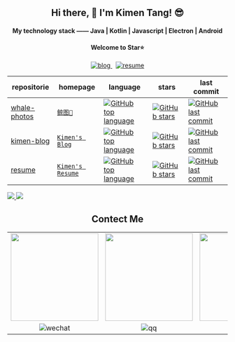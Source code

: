 
<h2 align="center">Hi there, 👋 I'm Kimen Tang! 😎</h2>

<h4 align="center">My technology stack —— Java | Kotlin | Javascript | Electron | Android</h4>
<h4 align="center">Welcome to Star⭐️</h4>

<p align="center">
  <a href="https://blog.kimen.com.cn/">
    <img alt="blog" src="https://img.shields.io/badge/Kimen's blog-0088f5?style=for-the-badge&labelColor=f0f0f0&logo=bloglovin&logoColor=0088f5" />
  </a>
  <span>&nbsp;</span>
  <a href="https://surmon.me/sponsor">
    <img alt="resume" src="https://img.shields.io/badge/Kimen's resume-24292e?style=for-the-badge&labelColor=30363c&logo=github" />
  </a>
</p>

| repositorie | homepage | language | stars | last commit |
| --- | --- | --- | --- | --- |
| [whale-photos](https://github.com/Kimentanm/whale-photos) | [`鲸图🐳`](http://photos.kimen.com.cn/) | [![GitHub top language](https://img.shields.io/github/languages/top/Kimentanm/whale-photos?style=flat-square)](https://github.com/Kimentanm/whale-photos) | [![GitHub stars](https://img.shields.io/github/stars/Kimentanm/whale-photos?style=flat-square)](https://github.com/Kimentanm/whale-photos/stargazers) | [![GitHub last commit](https://img.shields.io/github/last-commit/Kimentanm/whale-photos?style=flat-square)](https://github.com/Kimentanm/whale-photos/commits/master) |
| [kimen-blog](https://github.com/Kimentanm/kimen-blog) | [`Kimen's Blog`](https://blog.kimen.com.cn/) | [![GitHub top language](https://img.shields.io/github/languages/top/Kimentanm/kimen-blog?style=flat-square)](https://github.com/Kimentanm/kimen-blog) | [![GitHub stars](https://img.shields.io/github/stars/Kimentanm/kimen-blog?style=flat-square)](https://github.com/Kimentanm/kimen-blog/stargazers) | [![GitHub last commit](https://img.shields.io/github/last-commit/Kimentanm/kimen-blog?style=flat-square)](https://github.com/Kimentanm/kimen-blog/commits/master) |
| [resume](https://github.com/Kimentanm/resume) | [`Kimen's Resume`](http://resume.kimen.com.cn/) | [![GitHub top language](https://img.shields.io/github/languages/top/Kimentanm/resume?style=flat-square)](https://github.com/Kimentanm/resume) | [![GitHub stars](https://img.shields.io/github/stars/Kimentanm/resume?style=flat-square)](https://github.com/Kimentanm/kimen-blog/stargazers) | [![GitHub last commit](https://img.shields.io/github/last-commit/Kimentanm/resume?style=flat-square)](https://github.com/Kimentanm/resume/commits/master) |


<div>
  <a href="/" align="left">
    <img src="https://github-readme-stats.vercel.app/api/top-langs/?username=kimentanm&text_color=586069&layout=compact&hide_border=true&bg_color=fff&title_color=0366d6&count_private=true&include_all_commits=true" />
  </a>
  <a href="/" align="right">
    <img src="https://github-readme-stats.vercel.app/api?username=kimentanm&count_private=true&show_icons=true&icon_color=222&title_color=0366d6&text_color=586069&bg_color=fff&hide=issues&hide_border=true&include_all_commits=true" />
  </a>
</div>

<h2 align="center">Contect Me</h4>
  <table>
    <tr>
      <td>
        <center>
          <img height="200" src="https://cdn.jsdelivr.net/gh/kimentanm/image-store/img/20210221220107.JPG" />
        </center>
      </td>
      <td>
        <center>
          <img height="200" src="https://cdn.jsdelivr.net/gh/kimentanm/image-store/img/20210221224449.jpeg" />
        </center>
      </td>
      <td>
        <center>
          <img height="200"" src="https://cdn.jsdelivr.net/gh/kimentanm/image-store/img/20210221220109.PNG" />
        </center>
      </td>
      <td>
        <center>
          <img height="200"" src="https://cdn.jsdelivr.net/gh/kimentanm/image-store/img/20210221222306.jpeg" />
        </center>
      </td>
    </tr>
    <tr>
      <td>
        <center>
          <img alt="wechat" src="https://img.shields.io/badge/wechat-07c160?style=for-the-badge&logo=wechat&logoColor=ffffff&labelColor=07c160" />
        </center>
      </td>
      <td>
        <center>
          <img alt="qq" src="https://img.shields.io/badge/qq-1296db?style=for-the-badge&logo=tencent-qq&logoColor=ffffff&labelColor=1296db" />
        </center>
      </td>
      <td>
        <center>
          <img alt="twitter" src="https://img.shields.io/badge/twitter-1da1f2?style=for-the-badge&logo=twitter&logoColor=ffffff&labelColor=1da1f2" />
        </center>
      </td>
      <td>
        <center>
          <img alt="instagram" src="https://img.shields.io/badge/instagram-E4405f?style=for-the-badge&logo=instagram&logoColor=ffffff&labelColor=E4405f" />
        </center>
      </td>
    </tr>
  </table>